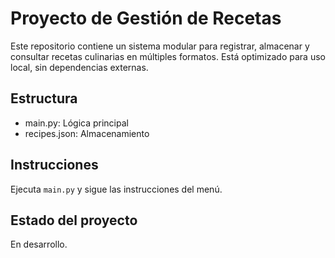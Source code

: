 # Proyecto de Gestión de Recetas

Este repositorio contiene un sistema modular para registrar, almacenar y consultar recetas culinarias en múltiples formatos. Está optimizado para uso local, sin dependencias externas.

## Estructura
- main.py: Lógica principal
- recipes.json: Almacenamiento

## Instrucciones
Ejecuta `main.py` y sigue las instrucciones del menú.

## Estado del proyecto
En desarrollo.